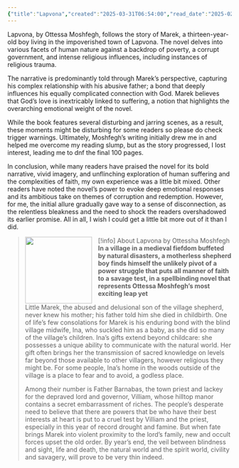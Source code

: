 ```yaml
---
{"title":"Lapvona","created":"2025-03-31T06:54:00","read_date":"2025-02-25","read_count":"1","authors":["Ottessa Moshfegh"],"rating":2.5,"dg-publish":true,"cover":"https://m.media-amazon.com/images/I/81-i1L18p-L.jpg","dg-metatags":{"og:image":"https://images-na.ssl-images-amazon.com/images/S/compressed.photo.goodreads.com/books/1673909740i/78814176.jpg"},"reviewed":true,"log":[{"status":"Read","timestamp":"2016-03-10T00:00:00+06:00"},{"status":"To Read","timestamp":"2015-11-29T00:00:00+06:00"}],"status":"Read","dg-path":"Reading/Books/Read/Lapvona by Ottessa Moshfegh","permalink":"/reading/books/read/lapvona-by-ottessa-moshfegh/","metatags":{"og:image":"https://images-na.ssl-images-amazon.com/images/S/compressed.photo.goodreads.com/books/1673909740i/78814176.jpg"},"dgPassFrontmatter":true,"dg-note-icon":"stellar-nebula","tags":["feminism","womanhood","tragedy","medieval","witchcraft","religious-trauma","fantasy"],"noteIcon":"stellar-nebula"}
---
```



Lapvona, by Ottessa Moshfegh, follows the story of Marek, a thirteen-year-old boy living in the impoverished town of Lapvona. The novel delves into various facets of human nature against a backdrop of poverty, a corrupt government, and intense religious influences, including instances of religious trauma.  
  
The narrative is predominantly told through Marek’s perspective, capturing his complex relationship with his abusive father; a bond that deeply influences his equally complicated connection with God. Marek believes that God’s love is inextricably linked to suffering, a notion that highlights the overarching emotional weight of the novel.  
  
While the book features several disturbing and jarring scenes, as a result, these moments might be disturbing for some readers so please do check trigger warnings. Ultimately, Moshfegh’s writing initially drew me in and helped me overcome my reading slump, but as the story progressed, I lost interest, leading me to dnf the final 100 pages.  
  
In conclusion, while many readers have praised the novel for its bold narrative, vivid imagery, and unflinching exploration of human suffering and the complexities of faith, my own experience was a little bit mixed. Other readers have noted the novel’s power to evoke deep emotional responses and its ambitious take on themes of corruption and redemption. However, for me, the initial allure gradually gave way to a sense of disconnection, as the relentless bleakness and the need to shock the readers overshadowed its earlier promise. All in all, I wish I could get a little bit more out of it than I did.

> [!info] About Lapvona by Ottessha Moshfegh
><img src="https://m.media-amazon.com/images/I/81-i1L18p-L.jpg" style="float: left; margin-right: 1em; width: 150px; height: auto;" /> **In a village in a medieval fiefdom buffeted by natural disasters, a motherless shepherd boy finds himself the unlikely pivot of a power struggle that puts all manner of faith to a savage test, in a spellbinding novel that represents Ottessa Moshfegh’s most exciting leap yet**  
>
>Little Marek, the abused and delusional son of the village shepherd, never knew his mother; his father told him she died in childbirth. One of life’s few consolations for Marek is his enduring bond with the blind village midwife, Ina, who suckled him as a baby, as she did so many of the village’s children. Ina’s gifts extend beyond childcare: she possesses a unique ability to communicate with the natural world. Her gift often brings her the transmission of sacred knowledge on levels far beyond those available to other villagers, however religious they might be. For some people, Ina’s home in the woods outside of the village is a place to fear and to avoid, a godless place.  
>
>Among their number is Father Barnabas, the town priest and lackey for the depraved lord and governor, Villiam, whose hilltop manor contains a secret embarrassment of riches. The people’s desperate need to believe that there are powers that be who have their best interests at heart is put to a cruel test by Villiam and the priest, especially in this year of record drought and famine. But when fate brings Marek into violent proximity to the lord’s family, new and occult forces upset the old order. By year’s end, the veil between blindness and sight, life and death, the natural world and the spirit world, civility and savagery, will prove to be very thin indeed.


